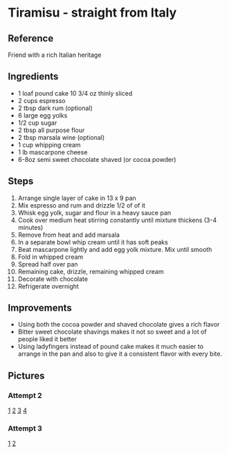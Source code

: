 # Tiramisu - straight from Italy

## Reference

Friend with a rich Italian heritage


## Ingredients

- 1 loaf pound cake 10 3/4 oz thinly sliced
- 2 cups espresso
- 2 tbsp dark rum (optional)
- 6 large egg yolks
- 1/2 cup sugar
- 2 tbsp all purpose flour
- 2 tbsp marsala wine (optional)
- 1 cup whipping cream
- 1 lb mascarpone cheese
- 6-8oz semi sweet chocolate shaved (or cocoa powder)

## Steps

1. Arrange single layer of cake in 13 x 9 pan
2. Mix espresso and rum and drizzle 1/2 of of it
3. Whisk egg yolk, sugar and flour in a heavy sauce pan
4. Cook over medium heat stirring constantly until mixture thickens (3-4 minutes)
5. Remove from heat and add marsala
6. In a separate bowl whip cream until it has soft peaks
7. Beat mascarpone lightly and add egg yolk mixture. Mix until smooth
8. Fold in whipped cream
9. Spread half over pan
10. Remaining cake, drizzle, remaining whipped cream
11. Decorate with chocolate
12. Refrigerate overnight

## Improvements

- Using both the cocoa powder and shaved chocolate gives a rich flavor
- Bitter sweet chocolate shavings makes it not so sweet and a lot of people liked it better
- Using ladyfingers instead of pound cake makes it much easier to arrange in the pan and also to give it a consistent flavor with every bite.

## Pictures

### Attempt 2
[1](images/tiramisu/a2_1.jpg)
[2](images/tiramisu/a2_2.jpg)
[3](images/tiramisu/a2_3.jpg)
[4](images/tiramisu/a2_4.jpg)

### Attempt 3
[1](images/tiramisu/a3_1.jpg)
[2](images/tiramisu/a3_2.jpg)
